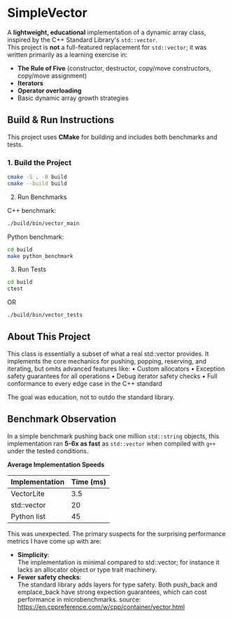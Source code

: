 # SimpleVector

A **lightweight, educational** implementation of a dynamic array class, inspired by the C++ Standard Library's `std::vector`.  
This project is **not** a full-featured replacement for `std::vector`; it was written primarily as a learning exercise in:

- **The Rule of Five** (constructor, destructor, copy/move constructors, copy/move assignment)
- **Iterators**
- **Operator overloading**
- Basic dynamic array growth strategies

## Build & Run Instructions

This project uses **CMake** for building and includes both benchmarks and tests.

### 1. Build the Project
```bash
cmake -S . -B build
cmake --build build
```
2. Run Benchmarks

C++ benchmark:
```bash
./build/bin/vector_main
```
Python benchmark:
```bash
cd build
make python_benchmark
```
3. Run Tests
```bash
cd build
ctest
```
OR
```bash
./build/bin/vector_tests
```

## About This Project

This class is essentially a subset of what a real std::vector provides. It implements the core mechanics for pushing, popping, reserving, and iterating, but omits advanced features like:
	•	Custom allocators
	•	Exception safety guarantees for all operations
	•	Debug iterator safety checks
	•	Full conformance to every edge case in the C++ standard

The goal was education, not to outdo the standard library.

## Benchmark Observation

In a simple benchmark pushing back one million `std::string` objects, this implementation ran **5-6x as fast** as `std::vector` when compiled with `g++` under the tested conditions.

**Average Implementation Speeds**

| Implementation  | Time (ms) |
|-----------------|-----------|
| VectorLite      | 3.5       |
| std::vector     | 20        |
| Python list     | 45        |

This was unexpected. The primary suspects for the surprising performance metrics I have come up with are:

- **Simplicity**:  
  The implementation is minimal compared to std::vector; for instance it lacks an allocator object or type trait machinery.
- **Fewer safety checks**:  
  The standard library adds layers for type safety. Both push_back and emplace_back have strong expection guarantees, which can cost performance in microbenchmarks.
  source: https://en.cppreference.com/w/cpp/container/vector.html
